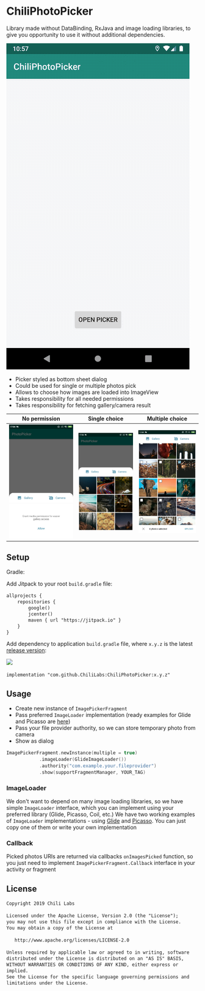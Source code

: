 # ChiliPhotoPicker

Library made without DataBinding, RxJava and image loading libraries, to give you opportunity to use it without additional dependencies.

![](images/example.gif)

- Picker styled as bottom sheet dialog
- Could be used for single or multiple photos pick
- Allows to choose how images are loaded into ImageView
- Takes responsibility for all needed permissions
- Takes responsibility for fetching gallery/camera result


| No permission                   | Single choice                      | Multiple choice                   |
|:-------------------------------:|:----------------------------------:|:---------------------------------:|
|![](images/screen_permission.png)| ![](images/screen_single.png)      | ![](images/screen_multiple.png)   |

## Setup

Gradle:

Add Jitpack to your root `build.gradle` file:

```
allprojects {
    repositories {
        google()
        jcenter()
        maven { url "https://jitpack.io" }
    }
}
```

Add dependency to application `build.gradle` file, where `x.y.z` is the latest [release version](https://github.com/ChiliLabs/ChiliPhotoPicker/releases):

[![](https://jitpack.io/v/ChiliLabs/ChiliPhotoPicker.svg)](https://jitpack.io/#ChiliLabs/ChiliPhotoPicker)

```
implementation "com.github.ChiliLabs:ChiliPhotoPicker:x.y.z"
```

## Usage

- Create new instance of `ImagePickerFragment`
- Pass preferred `ImageLoader` implementation (ready examples for Glide and Picasso are [here](https://github.com/ChiliLabs/ChiliPhotoPicker/tree/master/sample/src/main/java/lv/chi/chiliphotopicker/loaders))
- Pass your file provider authority, so we can store temporary photo from camera
- Show as dialog

``` kotlin
ImagePickerFragment.newInstance(multiple = true)
            .imageLoader(GlideImageLoader())
            .authority("com.example.your.fileprovider")
            .show(supportFragmentManager, YOUR_TAG)
```

### ImageLoader

We don't want to depend on many image loading libraries, so we have simple `ImageLoader` interface, which you can implement using your preferred library (Glide, Picasso, Coil, etc.)
We have two working examples of `ImageLoader` implementations - using [Glide](https://github.com/ChiliLabs/ChiliPhotoPicker/blob/master/sample/src/main/java/lv/chi/chiliphotopicker/loaders/GlideImageLoader.kt) and [Picasso](https://github.com/ChiliLabs/ChiliPhotoPicker/blob/master/sample/src/main/java/lv/chi/chiliphotopicker/loaders/PicassoImageLoader.kt). You can just copy one of them or write your own implementation

### Callback

Picked photos URIs are returned via callbacks `onImagesPicked` function, so you just need to implement `ImagePickerFragment.Callback` interface in your activity or fragment

## License

```
Copyright 2019 Chili Labs

Licensed under the Apache License, Version 2.0 (the "License");
you may not use this file except in compliance with the License.
You may obtain a copy of the License at

   http://www.apache.org/licenses/LICENSE-2.0

Unless required by applicable law or agreed to in writing, software
distributed under the License is distributed on an "AS IS" BASIS,
WITHOUT WARRANTIES OR CONDITIONS OF ANY KIND, either express or implied.
See the License for the specific language governing permissions and
limitations under the License.
```
